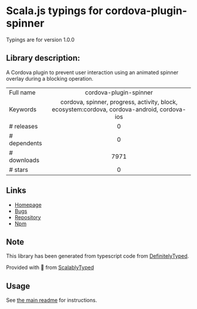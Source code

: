 
# Scala.js typings for cordova-plugin-spinner

Typings are for version 1.0.0

## Library description:
A Cordova plugin to prevent user interaction using an animated spinner overlay during a blocking operation.

|                    |                 |
| ------------------ | :-------------: |
| Full name          | cordova-plugin-spinner |
| Keywords           | cordova, spinner, progress, activity, block, ecosystem:cordova, cordova-android, cordova-ios |
| # releases         | 0 |
| # dependents       | 0 |
| # downloads        | 7971 |
| # stars            | 0 |

## Links
- [Homepage](https://github.com/justin-credible/cordova-plugin-spinner#readme)
- [Bugs](https://github.com/justin-credible/cordova-plugin-spinner/issues)
- [Repository](https://github.com/justin-credible/cordova-plugin-spinner)
- [Npm](https://www.npmjs.com/package/cordova-plugin-spinner)
    


## Note
This library has been generated from typescript code from [DefinitelyTyped](https://definitelytyped.org).

Provided with :purple_heart: from [ScalablyTyped](https://github.com/oyvindberg/ScalablyTyped)

## Usage
See [the main readme](../../readme.md) for instructions.


